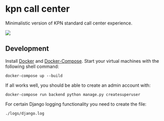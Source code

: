 kpn call center
===============

Minimalistic version of KPN standard call center experience.

<a href="https://github.com/vchaptsev/cookiecutter-django-vue">
    <img src="https://img.shields.io/badge/built%20with-Cookiecutter%20Django%20Vue-blue.svg" />
</a>


## Development

Install [Docker](https://docs.docker.com/install/) and [Docker-Compose](https://docs.docker.com/compose/). Start your virtual machines with the following shell command:

`docker-compose up --build`

If all works well, you should be able to create an admin account with:

`docker-compose run backend python manage.py createsuperuser`

For certain Django logging functionality you need to create the file:

`./logs/django.log`
